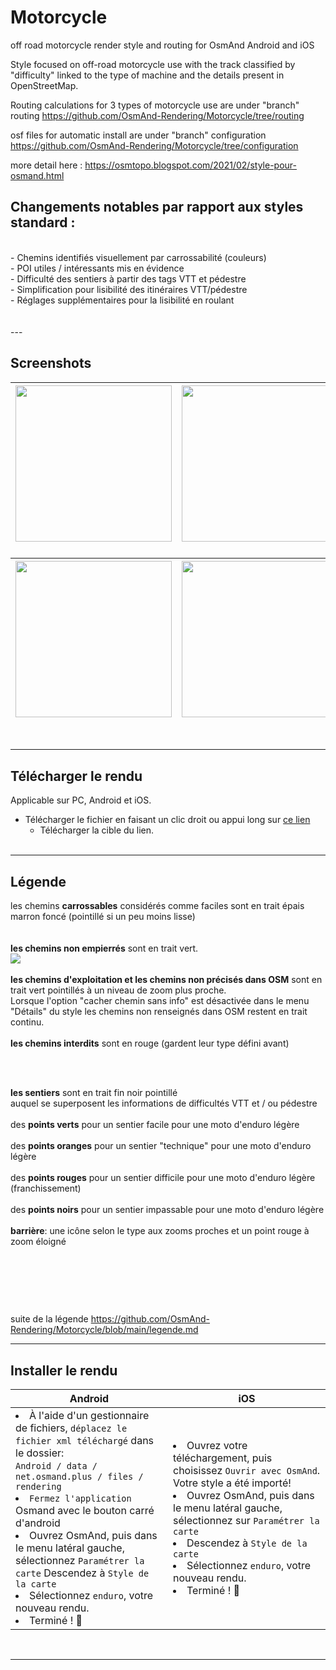 # Motorcycle
off road motorcycle render style and routing for OsmAnd Android and iOS

Style focused on off-road motorcycle use with the track classified by "difficulty" linked to the type of machine and the details present in OpenStreetMap.

Routing calculations for 3 types of motorcycle use are under "branch" routing https://github.com/OsmAnd-Rendering/Motorcycle/tree/routing

osf files for automatic install are under "branch" configuration https://github.com/OsmAnd-Rendering/Motorcycle/tree/configuration

more detail here : https://osmtopo.blogspot.com/2021/02/style-pour-osmand.html

## Changements notables par rapport aux styles standard :
<br>
- Chemins identifiés visuellement par carrossabilité (couleurs)<br>
- POI utiles / intéressants mis en évidence<br>
- Difficulté des sentiers à partir des tags VTT et pédestre<br>
- Simplification pour lisibilité des itinéraires VTT/pédestre<br>
- Réglages supplémentaires pour la lisibilité en roulant<br>
<br><br>
---

## Screenshots<br>

| <img src="https://1.bp.blogspot.com/-80KFHZxn-x0/YHhVVHgiDqI/AAAAAAAAEgw/MLuJSVUiiOQsHM9bJUrFQRJCdPtF02YmgCLcBGAsYHQ/s0/millau_cricri_50_1km.jpg" width="250" /> | <img src="https://1.bp.blogspot.com/-cEhzfD_lhDM/YHhTZ3UGs9I/AAAAAAAAEgo/C6xCHkJYfHg21bxSQ9YYdhXif-gmv-v5ACLcBGAsYHQ/s0/millau_cricri_50_2km.jpg" width="250" /> | <img src="https://1.bp.blogspot.com/-exeX47jqhkE/YHl78COV4-I/AAAAAAAAEhQ/I3XvrOUpvmkKBi8QpOHZ5aZRpA1k255AQCLcBGAsYHQ/s0/balisages.jpg" width="250" /> |
| :-------------: | :-------------: | :-------------: |

### 
| <img src="https://1.bp.blogspot.com/-4PDQS4TdN0U/YJzl-K4DbjI/AAAAAAAAEi0/tXv0eyXuGEMS93m2lxKqQqMrqMsf9busgCLcBGAsYHQ/w296-h640/PT%255B1%255D.jpg" width="250" /> | <img src="https://1.bp.blogspot.com/-VDzxurdpIiI/YJzjwUlMM4I/AAAAAAAAEik/uZcepPSb630Fe-n55IIBL5TmeJz4ZSsfACLcBGAsYHQ/w296-h640/GT_sec%255B1%255D.jpg" width="250" /> | <img src="https://1.bp.blogspot.com/-2jO-scaZT8k/YJzinm1gWHI/AAAAAAAAEic/7Qe9Xhfd9mIbINux-c_4Gw7iRT5DH4ugwCLcBGAsYHQ/w296-h640/GT%255B1%255D.jpg" width="250" /> |
| :-------------: | :-------------: | :-------------: |
<br>

---

## Télécharger le rendu
Applicable sur PC, Android et iOS.

- Télécharger le fichier en faisant un clic droit ou appui long sur [ce lien](https://github.com/OsmAnd-Rendering/Motorcycle/blob/main/enduro.render.xml)
    - Télécharger la cible du lien.<br><br>

---

## Légende

les chemins <b>carrossables</b> considérés comme faciles sont en trait épais marron foncé (pointillé si un peu moins lisse)<br>
<a href="https://1.bp.blogspot.com/-iHEZhIDXOEA/YB095Yhq_ZI/AAAAAAAAEXY/ShwiJQ05x-U5RY3i8N1dKF7mpZpKr7A4gCLcBGAsYHQ/s0/chemin_piste.png" style="margin-left: auto; margin-right: auto;">
<img alt="" data-original-height="96" data-original-width="129" src="https://1.bp.blogspot.com/-iHEZhIDXOEA/YB095Yhq_ZI/AAAAAAAAEXY/ShwiJQ05x-U5RY3i8N1dKF7mpZpKr7A4gCLcBGAsYHQ/s0/chemin_piste.png" border="0"></a>
<a href="https://1.bp.blogspot.com/--rn2omJqCFI/YB095SXw-HI/AAAAAAAAEXc/wSUP8PfkXWs6QryhW2FgRSJMWbuih0V_gCLcBGAsYHQ/s0/chemin_piste_moins.png" style="margin-left: auto; margin-right: auto;">
<img alt="" data-original-height="56" data-original-width="67" src="https://1.bp.blogspot.com/--rn2omJqCFI/YB095SXw-HI/AAAAAAAAEXc/wSUP8PfkXWs6QryhW2FgRSJMWbuih0V_gCLcBGAsYHQ/s0/chemin_piste_moins.png" border="0"></a>
<br>
<br>
<b>les chemins non empierrés</b> sont en trait vert.<br>
<a href="https://1.bp.blogspot.com/-UoMty04fab8/YB1BdJbsmCI/AAAAAAAAEXw/Ktn2G57d7uwkZ_DxLw-i0lMyZvNMiI_wQCPcBGAYYCw/s111/chemin_moyen.png" style="margin-left: auto; margin-right: auto;">
<img data-original-height="88" data-original-width="111" src="https://1.bp.blogspot.com/-UoMty04fab8/YB1BdJbsmCI/AAAAAAAAEXw/Ktn2G57d7uwkZ_DxLw-i0lMyZvNMiI_wQCPcBGAYYCw/s16000/chemin_moyen.png" border="0"></a>
<br>
<br>
<b>les chemins d'exploitation et les chemins non précisés dans OSM</b> sont en trait vert pointillés à un niveau de zoom plus proche.<br>
<a href="https://1.bp.blogspot.com/-y9jiDaOYy9I/YB1E2QWry1I/AAAAAAAAEX4/214npSiahV8oujLH7RMQuu3BJgNWXDkcQCLcBGAsYHQ/s0/chemin_hard.png" style="margin-left: auto; margin-right: auto;">
<img alt="" data-original-height="77" data-original-width="74" src="https://1.bp.blogspot.com/-y9jiDaOYy9I/YB1E2QWry1I/AAAAAAAAEX4/214npSiahV8oujLH7RMQuu3BJgNWXDkcQCLcBGAsYHQ/s0/chemin_hard.png" border="0"></a>
<br>
Lorsque l'option "cacher chemin sans info" est désactivée dans le menu "Détails" du style les chemins non renseignés dans OSM restent en trait 
continu.
<br>
<br>
<b>les chemins interdits</b> sont en rouge (gardent leur type défini avant)<br>
<a href="https://1.bp.blogspot.com/-OAlU7vZ3VxE/YB1Y8L95jII/AAAAAAAAEaw/UyuG6j-0uDQLMfeISH-1nEoVYmeVoOeigCLcBGAsYHQ/s0/chemin_interdit.png" style="display: block; padding: 1em 0px; text-align: left;"><img alt="" data-original-height="74" data-original-width="85" src="https://1.bp.blogspot.com/-OAlU7vZ3VxE/YB1Y8L95jII/AAAAAAAAEaw/UyuG6j-0uDQLMfeISH-1nEoVYmeVoOeigCLcBGAsYHQ/s0/chemin_interdit.png" border="0"></a>
<br>
<br>
<b>les sentiers</b> sont en trait fin noir pointillé<br>
auquel se superposent les informations de difficultés VTT et / ou pédestre<br>
<a href="https://1.bp.blogspot.com/-CSiVyXZ-h0g/YB1JEYd6VqI/AAAAAAAAEYM/hYFAhdq8Xd44MeuX1B-N2__RZRSJY3KeQCLcBGAsYHQ/s0/chemin_sentier.png" style="margin-left: auto; margin-right: auto;">
<img alt="" data-original-height="74" data-original-width="95" src="https://1.bp.blogspot.com/-CSiVyXZ-h0g/YB1JEYd6VqI/AAAAAAAAEYM/hYFAhdq8Xd44MeuX1B-N2__RZRSJY3KeQCLcBGAsYHQ/s0/chemin_sentier.png" border="0"></a>
<br>
<br>
des <b>points verts</b> pour un sentier facile pour une moto d'enduro légère<br>
<a href="https://1.bp.blogspot.com/--RhhojaGxC4/YB1J6wMu2KI/AAAAAAAAEYU/A_CqHx8NFHsExdDb3FnQ0upxU6gT0KMEQCLcBGAsYHQ/s0/sentier_facile.png" style="margin-left: auto; margin-right: auto;">
<img alt="" data-original-height="87" data-original-width="157" src="https://1.bp.blogspot.com/--RhhojaGxC4/YB1J6wMu2KI/AAAAAAAAEYU/A_CqHx8NFHsExdDb3FnQ0upxU6gT0KMEQCLcBGAsYHQ/s0/sentier_facile.png" border="0"></a>
<br>
<br>
des <b>points oranges</b> pour un sentier "technique" pour une moto d'enduro légère<br>
<a href="https://1.bp.blogspot.com/-fGl8G5qj3SY/YB1Kgf__t0I/AAAAAAAAEYg/vc7EFpL2DmkO-dfzrg1PEDoZSHj1VcYPwCLcBGAsYHQ/s0/sentier_technique.png" style="margin-left: auto; margin-right: auto;">
<img alt="" data-original-height="116" data-original-width="131" src="https://1.bp.blogspot.com/-fGl8G5qj3SY/YB1Kgf__t0I/AAAAAAAAEYg/vc7EFpL2DmkO-dfzrg1PEDoZSHj1VcYPwCLcBGAsYHQ/s0/sentier_technique.png" border="0"></a>
<br>
<br>
des <b>points rouges</b> pour un sentier difficile pour une moto d'enduro légère (franchissement) <br>
<a href="https://1.bp.blogspot.com/-6klUOtb7z3w/YB1MqIbAmDI/AAAAAAAAEYs/sIF4pEH_4iAdjnwqFiePQHypmL7L-PHrwCLcBGAsYHQ/s0/sentier_difficile.png" style="margin-left: auto; margin-right: auto;">
<img alt="" data-original-height="97" data-original-width="172" src="https://1.bp.blogspot.com/-6klUOtb7z3w/YB1MqIbAmDI/AAAAAAAAEYs/sIF4pEH_4iAdjnwqFiePQHypmL7L-PHrwCLcBGAsYHQ/s0/sentier_difficile.png" border="0"></a>
<br>
<br>
des <b>points noirs</b> pour un sentier impassable pour une moto d'enduro légère <br>
<a href="https://1.bp.blogspot.com/-RaKRPK-MkB4/YB1NBhLk2yI/AAAAAAAAEY0/5rPMHWuiFlQ2k62STFKgvpF7UPYcZC4jQCLcBGAsYHQ/s0/sentier_impassable.png" style="margin-left: auto; margin-right: auto;">
<img alt="" data-original-height="118" data-original-width="87" src="https://1.bp.blogspot.com/-RaKRPK-MkB4/YB1NBhLk2yI/AAAAAAAAEY0/5rPMHWuiFlQ2k62STFKgvpF7UPYcZC4jQCLcBGAsYHQ/s0/sentier_impassable.png" border="0"></a>
<br>
<br>
<b>barrière</b>: une icône selon le type aux zooms proches et un point rouge à zoom éloigné <br>
<a href="https://1.bp.blogspot.com/-RJlYD5hBMqE/YB1YDu-OosI/AAAAAAAAEag/dbk9uKBeTXkosn2C2PllA7DVcbw-WoPKQCLcBGAsYHQ/s0/barriere_loin.png" style="display: block; padding: 1em 0px; text-align: left;"><img alt="" data-original-height="29" data-original-width="49" src="https://1.bp.blogspot.com/-RJlYD5hBMqE/YB1YDu-OosI/AAAAAAAAEag/dbk9uKBeTXkosn2C2PllA7DVcbw-WoPKQCLcBGAsYHQ/s0/barriere_loin.png" border="0"></a><br>
<a href="https://1.bp.blogspot.com/-FZYJpvLS6oQ/YB1YDtGf5VI/AAAAAAAAEak/C7mlJVBEPWY1P_curMLMt_r22D1EHpFbgCLcBGAsYHQ/s0/barriere_proche.png" style="display: block; padding: 1em 0px; text-align: left;"><img alt="" data-original-height="52" data-original-width="65" src="https://1.bp.blogspot.com/-FZYJpvLS6oQ/YB1YDtGf5VI/AAAAAAAAEak/C7mlJVBEPWY1P_curMLMt_r22D1EHpFbgCLcBGAsYHQ/s0/barriere_proche.png" border="0"></a>
<br>
<br>
suite de la légende https://github.com/OsmAnd-Rendering/Motorcycle/blob/main/legende.md
<br>

---

## Installer le rendu
<table>
    <thead>
    <tr>
        <th>Android</th>
        <th>iOS</th>
    </tr>
    </thead>
    <tbody>
    <tr>
        <td width="50%"><li> À l'aide d'un gestionnaire de fichiers, <code>déplacez le fichier xml téléchargé</code> dans le dossier:<br><code>Android / data / net.osmand.plus / files / rendering</code><br><li>  <code>Fermez l'application</code> Osmand avec le bouton carré d'android<br><li> Ouvrez OsmAnd, puis dans le menu latéral gauche, sélectionnez <code>Paramétrer la carte</code><br<li> Descendez à <code>Style de la carte</code><br> <li> Sélectionnez <code>enduro</code>, votre nouveau rendu.<br><li> Terminé ! 🎉</td>
        <td><li> Ouvrez votre téléchargement, puis choisissez <code>Ouvrir avec OsmAnd</code>. Votre style a été importé!<br><li> Ouvrez OsmAnd, puis dans le menu latéral gauche, sélectionnez sur <code>Paramétrer la carte</code><br><li> Descendez à <code>Style de la carte</code><br><li> Sélectionnez <code>enduro</code>, votre nouveau rendu.<br><li> Terminé ! 🎉</td>
    </tr>
    <tbody>
</table>

<br>

---

